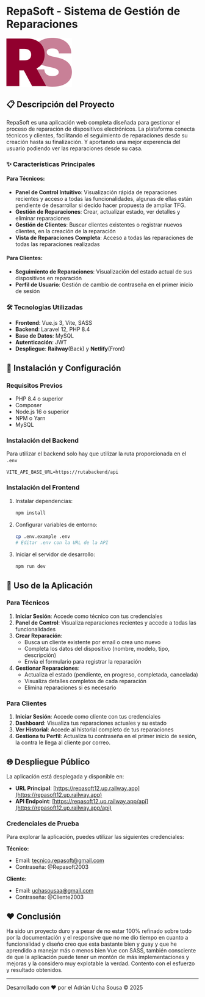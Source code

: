 # RepaSoft - Sistema de Gestión de Reparaciones

![LogoLight.svg](public%2Fimg%2FLogoLight.svg)

## 📋 Descripción del Proyecto

RepaSoft es una aplicación web completa diseñada para gestionar el proceso de reparación de dispositivos electrónicos. 
La plataforma conecta técnicos y clientes, facilitando el seguimiento de reparaciones desde su creación hasta su finalización.
Y aportando una mejor experencia del usuario podiendo ver las reparaciones desde su casa.

### ✨ Características Principales

#### Para Técnicos:
- **Panel de Control Intuitivo**: Visualización rápida de reparaciones recientes y acceso a todas las funcionalidades, 
algunas de ellas están pendiente de desarrollar si decido hacer propuesta de ampliar TFG.
- **Gestión de Reparaciones**: Crear, actualizar estado, ver detalles y eliminar reparaciones
- **Gestión de Clientes**: Buscar clientes existentes o registrar nuevos clientes, en la creación de la reparación
- **Vista de Reparaciones Completa**: Acceso a todas las reparaciones de todas las reparaciones realizadas

#### Para Clientes:
- **Seguimiento de Reparaciones**: Visualización del estado actual de sus dispositivos en reparación
- **Perfil de Usuario**: Gestión de cambio de contraseña en el primer inicio de sesión

### 🛠️ Tecnologías Utilizadas
- **Frontend**: Vue.js 3, Vite, SASS
- **Backend**: Laravel 12, PHP 8.4
- **Base de Datos**: MySQL
- **Autenticación**: JWT
- **Despliegue**: **Railway**(Back)  y **Netlify**(Front)

## 🚀 Instalación y Configuración

### Requisitos Previos
- PHP 8.4 o superior
- Composer
- Node.js 16 o superior
- NPM o Yarn
- MySQL

### Instalación del Backend
Para utilizar el backend solo hay que utilizar la ruta proporcionada en el `.env`
````dotenv
VITE_API_BASE_URL=https://rutabackend/api
````

### Instalación del Frontend
1. Instalar dependencias:
   ```bash
   npm install
   ```

2. Configurar variables de entorno:
   ```bash
   cp .env.example .env
   # Editar .env con la URL de la API
   ```

3. Iniciar el servidor de desarrollo:
   ```bash
   npm run dev
   ```

## 📱 Uso de la Aplicación

### Para Técnicos

1. **Iniciar Sesión**: Accede como técnico con tus credenciales
2. **Panel de Control**: Visualiza reparaciones recientes y accede a todas las funcionalidades
3. **Crear Reparación**:
    - Busca un cliente existente por email o crea uno nuevo
    - Completa los datos del dispositivo (nombre, modelo, tipo, descripción)
    - Envía el formulario para registrar la reparación
4. **Gestionar Reparaciones**:
    - Actualiza el estado (pendiente, en progreso, completada, cancelada)
    - Visualiza detalles completos de cada reparación
    - Elimina reparaciones si es necesario

### Para Clientes

1. **Iniciar Sesión**: Accede como cliente con tus credenciales
2. **Dashboard**: Visualiza tus reparaciones actuales y su estado
3. **Ver Historial**: Accede al historial completo de tus reparaciones
4. **Gestiona tu Perfil**: Actualiza tu contraseña en el primer inicio de sesión, la contra le llega al cliente por
correo.

## 🌐 Despliegue Público

La aplicación está desplegada y disponible en:

- **URL Principal**: [https://repasoft12.up.railway.app](https://repasoft12.up.railway.app)
- **API Endpoint**: [https://repasoft12.up.railway.app/api](https://repasoft12.up.railway.app/api)

### Credenciales de Prueba

Para explorar la aplicación, puedes utilizar las siguientes credenciales:

**Técnico:**
- Email: tecnico.repasoft@gmail.com
- Contraseña: @Repasoft2003

**Cliente:**
- Email: uchasousaa@gmail.com
- Contraseña: @Cliente2003

## ❤️ Conclusión

Ha sido un proyecto duro y a pesar de no estar 100% refinado sobre todo por la documentación y el responsive que no me dio 
tiempo en cuanto a funcionalidad y diseño creo que esta bastante bien y guay y que he aprendido a manejar más o menos bien 
Vue con SASS, también consciente de que la aplicación puede tener un montón de más implementaciones y mejoras y la 
considero muy explotable la verdad. Contento con el esfuerzo y resultado obtenidos.

---

Desarrollado con ❤️ por el Adrián Ucha Sousa © 2025